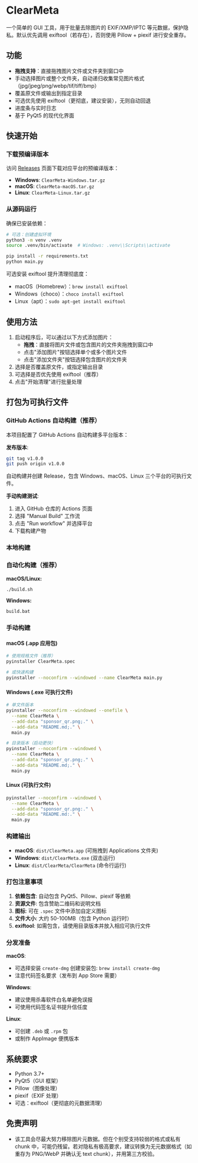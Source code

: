 # ClearMeta

一个简单的 GUI 工具，用于批量去除图片的 EXIF/XMP/IPTC 等元数据，保护隐私。默认优先调用 exiftool（若存在），否则使用 Pillow + piexif 进行安全重存。

## 功能
- **拖拽支持**：直接拖拽图片文件或文件夹到窗口中
- 手动选择图片或整个文件夹，自动递归收集常见图片格式（jpg/jpeg/png/webp/tif/tiff/bmp）
- 覆盖原文件或输出到指定目录
- 可选优先使用 exiftool（更彻底，建议安装），无则自动回退
- 进度条与实时日志
- 基于 PyQt5 的现代化界面

## 快速开始

### 下载预编译版本
访问 [Releases](../../releases) 页面下载对应平台的预编译版本：
- **Windows**: `ClearMeta-Windows.tar.gz` 
- **macOS**: `ClearMeta-macOS.tar.gz`
- **Linux**: `ClearMeta-Linux.tar.gz`

### 从源码运行
确保已安装依赖：

```bash
# 可选：创建虚拟环境
python3 -m venv .venv
source .venv/bin/activate  # Windows: .venv\\Scripts\\activate

pip install -r requirements.txt
python main.py
```

可选安装 exiftool 提升清理彻底度：

- macOS（Homebrew）：`brew install exiftool`
- Windows（choco）：`choco install exiftool`
- Linux（apt）：`sudo apt-get install exiftool`

## 使用方法
1. 启动程序后，可以通过以下方式添加图片：
   - **拖拽**：直接将图片文件或包含图片的文件夹拖拽到窗口中
   - 点击"添加图片"按钮选择单个或多个图片文件
   - 点击"添加文件夹"按钮选择包含图片的文件夹
2. 选择是否覆盖原文件，或指定输出目录
3. 可选择是否优先使用 exiftool（推荐）
4. 点击"开始清理"进行批量处理

## 打包为可执行文件

### GitHub Actions 自动构建（推荐）

本项目配置了 GitHub Actions 自动构建多平台版本：

**发布版本**:
```bash
git tag v1.0.0
git push origin v1.0.0
```
自动构建并创建 Release，包含 Windows、macOS、Linux 三个平台的可执行文件。

**手动构建测试**:
1. 进入 GitHub 仓库的 Actions 页面
2. 选择 "Manual Build" 工作流
3. 点击 "Run workflow" 并选择平台
4. 下载构建产物

### 本地构建

### 自动化构建（推荐）

**macOS/Linux:**
```bash
./build.sh
```

**Windows:**
```cmd
build.bat
```

### 手动构建

#### macOS (.app 应用包)
```bash
# 使用规格文件（推荐）
pyinstaller ClearMeta.spec

# 或快速构建
pyinstaller --noconfirm --windowed --name ClearMeta main.py
```

#### Windows (.exe 可执行文件)
```bash
# 单文件版本
pyinstaller --noconfirm --windowed --onefile \
  --name ClearMeta \
  --add-data "sponsor_qr.png;." \
  --add-data "README.md;." \
  main.py

# 目录版本（启动更快）
pyinstaller --noconfirm --windowed \
  --name ClearMeta \
  --add-data "sponsor_qr.png;." \
  --add-data "README.md;." \
  main.py
```

#### Linux (可执行文件)
```bash
pyinstaller --noconfirm --windowed \
  --name ClearMeta \
  --add-data "sponsor_qr.png:." \
  --add-data "README.md:." \
  main.py
```

### 构建输出

- **macOS**: `dist/ClearMeta.app` (可拖拽到 Applications 文件夹)
- **Windows**: `dist/ClearMeta.exe` (双击运行)
- **Linux**: `dist/ClearMeta/ClearMeta` (命令行运行)

### 打包注意事项

1. **依赖包含**: 自动包含 PyQt5、Pillow、piexif 等依赖
2. **资源文件**: 包含赞助二维码和说明文档
3. **图标**: 可在 `.spec` 文件中添加自定义图标
4. **文件大小**: 大约 50-100MB（包含 Python 运行时）
5. **exiftool**: 如需包含，请使用目录版本并放入相应可执行文件

### 分发准备

**macOS**:
- 可选择安装 `create-dmg` 创建安装包: `brew install create-dmg`
- 注意代码签名要求（发布到 App Store 需要）

**Windows**:
- 建议使用杀毒软件白名单避免误报
- 可使用代码签名证书提升信任度

**Linux**:
- 可创建 `.deb` 或 `.rpm` 包
- 或制作 AppImage 便携版本

## 系统要求
- Python 3.7+
- PyQt5（GUI 框架）
- Pillow（图像处理）
- piexif（EXIF 处理）
- 可选：exiftool（更彻底的元数据清理）

## 免责声明
- 该工具会尽最大努力移除图片元数据。但在个别受支持较弱的格式或私有 chunk 中，可能仍残留。若对隐私有极高要求，建议转换为无元数据格式（如重存为 PNG/WebP 并确认无 text chunk），并用第三方校验。
